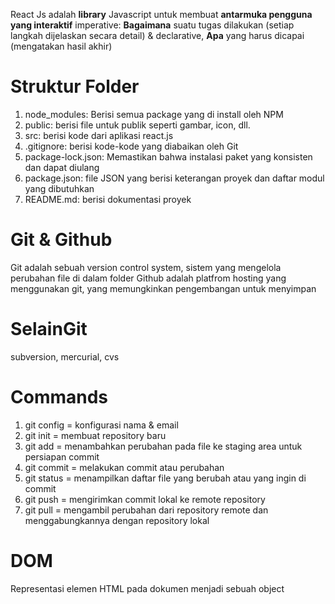 React Js adalah **library** Javascript untuk membuat **antarmuka pengguna yang interaktif**
imperative: **Bagaimana** suatu tugas dilakukan (setiap langkah dijelaskan secara detail) & declarative, **Apa** yang harus dicapai (mengatakan hasil akhir) 

# Struktur Folder
1. node_modules: Berisi semua package yang di install oleh NPM
2. public: berisi file untuk publik seperti gambar, icon, dll.
3. src: berisi kode dari aplikasi react.js
4. .gitignore: berisi kode-kode yang diabaikan oleh Git
5. package-lock.json: Memastikan bahwa instalasi paket yang konsisten dan dapat diulang
6. package.json: file JSON yang berisi keterangan proyek dan daftar modul yang dibutuhkan
7. README.md: berisi dokumentasi proyek

# Git & Github
Git adalah sebuah version control system, sistem yang mengelola perubahan file di dalam folder
Github adalah platfrom hosting yang menggunakan git, yang memungkinkan pengembangan untuk menyimpan

# SelainGit
subversion, mercurial, cvs

# Commands
1. git config = konfigurasi nama & email
2. git init = membuat repository baru
3. git add = menambahkan perubahan pada file ke staging area untuk persiapan commit
4. git commit = melakukan commit atau perubahan
5. git status = menampilkan daftar file yang berubah atau yang ingin di commit
6. git push = mengirimkan commit lokal ke remote repository
7. git pull = mengambil perubahan dari repository remote dan menggabungkannya dengan repository lokal

# DOM
Representasi elemen HTML pada dokumen menjadi sebuah object